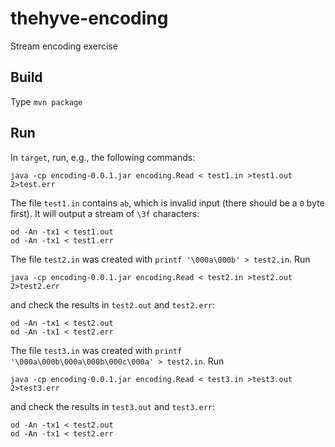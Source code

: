 thehyve-encoding
================

Stream encoding exercise

Build
---------------
Type `mvn package`

Run
---------------
In `target`, run, e.g., the following commands:

```
java -cp encoding-0.0.1.jar encoding.Read < test1.in >test1.out 2>test.err
```
The file `test1.in` contains `ab`, which is invalid input (there should be a `0` byte first).
It will output a stream of `\3f` characters:
```
od -An -tx1 < test1.out
od -An -tx1 < test1.err
```

The file `test2.in` was created with `printf '\000a\000b' > test2.in`. Run
```
java -cp encoding-0.0.1.jar encoding.Read < test2.in >test2.out 2>test2.err
```
and check the results in `test2.out` and `test2.err`:
```
od -An -tx1 < test2.out
od -An -tx1 < test2.err
```

The file `test3.in` was created with `printf '\000a\000b\000a\000b\000c\000a' > test2.in`. Run
```
java -cp encoding-0.0.1.jar encoding.Read < test3.in >test3.out 2>test3.err
```
and check the results in `test3.out` and `test3.err`:
```
od -An -tx1 < test2.out
od -An -tx1 < test2.err
```
